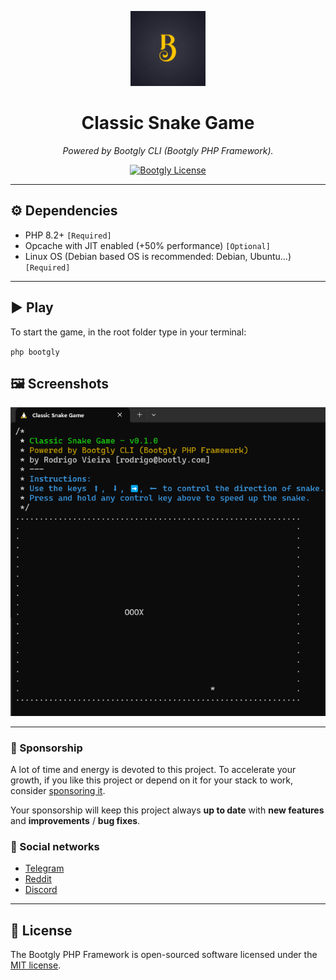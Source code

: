 <p align="center">
  <img src="https://github.com/bootgly/.github/raw/main/favicon-temp1-128.png" alt="bootgly-logo" width="120px" height="120px"/>
</p>
<h1 align="center">Classic Snake Game</h1>
<p align="center">
  <i>Powered by Bootgly CLI (Bootgly PHP Framework).</i>
</p>
<p align="center">
  <a href="https://packagist.org/packages/bootgly/bootgly-php-framework">
    <img alt="Bootgly License" src="https://img.shields.io/github/license/bootgly/bootgly-php-framework"/>
  </a>
</p>

---

## ⚙️ Dependencies

- PHP 8.2+ `[Required]`
- Opcache with JIT enabled (+50% performance) `[Optional]`
- Linux OS (Debian based OS is recommended: Debian, Ubuntu...) `[Required]`

---

## ▶️ Play

To start the game, in the root folder type in your terminal:

`php bootgly`

## 🖼 Screenshots
![Classic Snake Game](screenshot.png "Classic Snake Game - powered by Bootgly CLI")

---

### 💖 Sponsorship

A lot of time and energy is devoted to this project. To accelerate your growth, if you like this project or depend on it for your stack to work, consider [sponsoring it][GITHUB_SPONSOR].

Your sponsorship will keep this project always **up to date** with **new features** and **improvements** / **bug fixes**.

### 🔗 Social networks
- [Telegram][TELEGRAM]
- [Reddit][REDDIT]
- [Discord][DISCORD]

---

## 📃 License

The Bootgly PHP Framework is open-sourced software licensed under the [MIT license][MIT_LICENSE].


<!-- Links -->
[GITHUB_SPONSOR]: https://github.com/sponsors/bootgly

[TELEGRAM]: https://t.me/bootgly/
[REDDIT]: https://www.reddit.com/r/bootgly/
[DISCORD]: https://discord.gg/SKRHsYmtyJ/


[CODE_OF_CONDUCT]: CODE_OF_CONDUCT.md
[SEMANTIC_VERSIONING]: https://semver.org/


[MIT_LICENSE]: https://opensource.org/licenses/MIT
